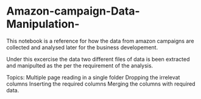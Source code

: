 # Amazon-campaign-Data-Manipulation-

This notebook is a reference for how the data from amazon campaigns are collected and analysed later for the business developement.

Under this excercise the data two different files of data is been extracted and manipulted as the per the requirement of the analysis.

Topics:
Multiple page reading in a single folder
Dropping the irrelevat columns
Inserting the required columns
Merging the columns with required data.
